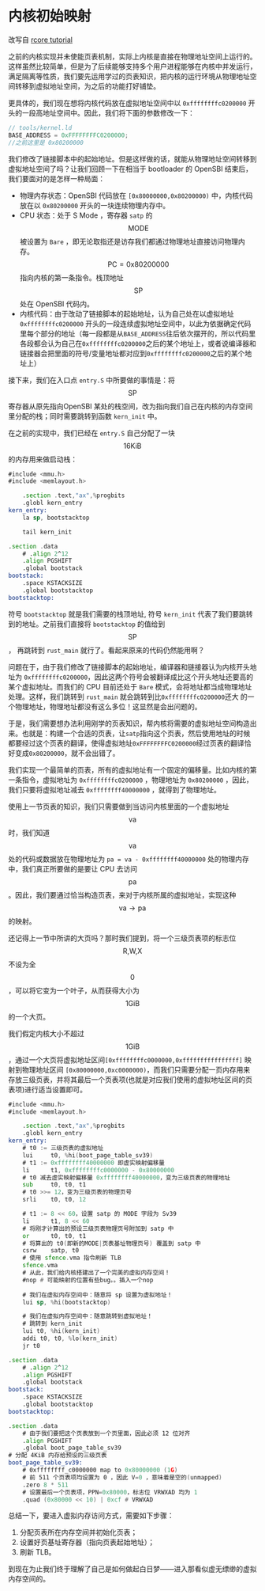 # 内核初始映射

改写自 [rcore tutorial](https://rcore-os.github.io/rCore_tutorial_doc/chapter5/part2.html)

之前的内核实现并未使能页表机制，实际上内核是直接在物理地址空间上运行的。这样虽然比较简单，但是为了后续能够支持多个用户进程能够在内核中并发运行，满足隔离等性质，我们要先运用学过的页表知识，把内核的运行环境从物理地址空间转移到虚拟地址空间，为之后的功能打好铺垫。

更具体的，我们现在想将内核代码放在虚拟地址空间中以 `0xffffffffc0200000` 开头的一段高地址空间中。因此，我们将下面的参数修改一下：

```c
// tools/kernel.ld
BASE_ADDRESS = 0xFFFFFFFFC0200000;
//之前这里是 0x80200000
```

我们修改了链接脚本中的起始地址。但是这样做的话，就能从物理地址空间转移到虚拟地址空间了吗？让我们回顾一下在相当于 bootloader 的 OpenSBI 结束后，我们要面对的是怎样一种局面：

- 物理内存状态：OpenSBI 代码放在 `[0x80000000,0x80200000)` 中，内核代码放在以 `0x80200000` 开头的一块连续物理内存中。
- CPU 状态：处于 S Mode ，寄存器 `satp` 的 $$\text{MODE}$$ 被设置为 `Bare` ，即无论取指还是访存我们都通过物理地址直接访问物理内存。 $$\text{PC}=0\text{x}80200000$$ 指向内核的第一条指令。栈顶地址 $$\text{SP}$$ 处在 OpenSBI 代码内。
- 内核代码：由于改动了链接脚本的起始地址，认为自己处在以虚拟地址 ``0xffffffffc0200000`` 开头的一段连续虚拟地址空间中，以此为依据确定代码里每个部分的地址（每一段都是从`BASE_ADDRESS`往后依次摆开的，所以代码里各段都会认为自己在`0xffffffffc0200000`之后的某个地址上，或者说编译器和链接器会把里面的符号/变量地址都对应到`0xffffffffc0200000`之后的某个地址上）

接下来，我们在入口点 ``entry.S`` 中所要做的事情是：将 $$\text{SP}$$ 寄存器从原先指向OpenSBI 某处的栈空间，改为指向我们自己在内核的内存空间里分配的栈；同时需要跳转到函数 `kern_init` 中。

在之前的实现中，我们已经在 `entry.S` 自己分配了一块 $$16\text{KiB}$$ 的内存用来做启动栈：

```asm
#include <mmu.h>
#include <memlayout.h>

    .section .text,"ax",%progbits
    .globl kern_entry
kern_entry:
    la sp, bootstacktop

    tail kern_init

.section .data
    # .align 2^12
    .align PGSHIFT
    .global bootstack
bootstack:
    .space KSTACKSIZE
    .global bootstacktop
bootstacktop:
```

符号 `bootstacktop` 就是我们需要的栈顶地址, 符号 `kern_init` 代表了我们要跳转到的地址。之前我们直接将 `bootstacktop` 的值给到 $$\text{SP}$$， 再跳转到 `rust_main` 就行了。看起来原来的代码仍然能用啊？

问题在于，由于我们修改了链接脚本的起始地址，编译器和链接器认为内核开头地址为 ``0xffffffffc0200000``，因此这两个符号会被翻译成比这个开头地址还要高的某个虚拟地址。而我们的 CPU 目前还处于 `Bare` 模式，会将地址都当成物理地址处理。这样，我们跳转到 `rust_main` 就会跳转到比`0xffffffffc0200000`还大 的一个物理地址，物理地址都没有这么多位！这显然是会出问题的。

于是，我们需要想办法利用刚学的页表知识，帮内核将需要的虚拟地址空间构造出来。也就是：构建一个合适的页表，让`satp`指向这个页表，然后使用地址的时候都要经过这个页表的翻译，使得虚拟地址`0xFFFFFFFFC0200000`经过页表的翻译恰好变成`0x80200000`，就不会出错了。

我们实现一个最简单的页表，所有的虚拟地址有一个固定的偏移量。比如内核的第一条指令，虚拟地址为 `0xffffffffc0200000` ，物理地址为 `0x80200000` ，因此，我们只要将虚拟地址减去 `0xffffffff40000000` ，就得到了物理地址。

使用上一节页表的知识，我们只需要做到当访问内核里面的一个虚拟地址 $$\text{va}$$ 时，我们知道 $$\text{va}$$ 处的代码或数据放在物理地址为 `pa = va - 0xffffffff40000000` 处的物理内存中，我们真正所要做的是要让 CPU 去访问 $$\text{pa} $$。因此，我们要通过恰当构造页表，来对于内核所属的虚拟地址，实现这种 $$\text{va}\rightarrow\text{pa}$$ 的映射。

还记得上一节中所讲的大页吗？那时我们提到，将一个三级页表项的标志位 $$\text{R,W,X}$$ 不设为全 $$0$$ ，可以将它变为一个叶子，从而获得大小为 $$1\text{GiB}$$ 的一个大页。

我们假定内核大小不超过 $$1\text{GiB}$$，通过一个大页将虚拟地址区间`[0xffffffffc0000000,0xffffffffffffffff]` 映射到物理地址区间 `[0x80000000,0xc0000000)`，而我们只需要分配一页内存用来存放三级页表，并将其最后一个页表项(也就是对应我们使用的虚拟地址区间的页表项)进行适当设置即可。

```asm
#include <mmu.h>
#include <memlayout.h>

    .section .text,"ax",%progbits
    .globl kern_entry
kern_entry:
    # t0 := 三级页表的虚拟地址
    lui     t0, %hi(boot_page_table_sv39)
    # t1 := 0xffffffff40000000 即虚实映射偏移量
    li      t1, 0xffffffffc0000000 - 0x80000000
    # t0 减去虚实映射偏移量 0xffffffff40000000，变为三级页表的物理地址
    sub     t0, t0, t1
    # t0 >>= 12，变为三级页表的物理页号
    srli    t0, t0, 12

    # t1 := 8 << 60，设置 satp 的 MODE 字段为 Sv39
    li      t1, 8 << 60
    # 将刚才计算出的预设三级页表物理页号附加到 satp 中
    or      t0, t0, t1
    # 将算出的 t0(即新的MODE|页表基址物理页号) 覆盖到 satp 中
    csrw    satp, t0
    # 使用 sfence.vma 指令刷新 TLB
    sfence.vma
    # 从此，我们给内核搭建出了一个完美的虚拟内存空间！
    #nop # 可能映射的位置有些bug。。插入一个nop
    
    # 我们在虚拟内存空间中：随意将 sp 设置为虚拟地址！
    lui sp, %hi(bootstacktop)

    # 我们在虚拟内存空间中：随意跳转到虚拟地址！
    # 跳转到 kern_init
    lui t0, %hi(kern_init)
    addi t0, t0, %lo(kern_init)
    jr t0

.section .data
    # .align 2^12
    .align PGSHIFT
    .global bootstack
bootstack:
    .space KSTACKSIZE
    .global bootstacktop
bootstacktop:

.section .data
    # 由于我们要把这个页表放到一个页里面，因此必须 12 位对齐
    .align PGSHIFT
    .global boot_page_table_sv39
# 分配 4KiB 内存给预设的三级页表
boot_page_table_sv39:
    # 0xffffffff_c0000000 map to 0x80000000 (1G)
    # 前 511 个页表项均设置为 0 ，因此 V=0 ，意味着是空的(unmapped)
    .zero 8 * 511
    # 设置最后一个页表项，PPN=0x80000，标志位 VRWXAD 均为 1
    .quad (0x80000 << 10) | 0xcf # VRWXAD
```

总结一下，要进入虚拟内存访问方式，需要如下步骤：

1. 分配页表所在内存空间并初始化页表；
2. 设置好页基址寄存器（指向页表起始地址）；
3. 刷新 TLB。

到现在为止我们终于理解了自己是如何做起白日梦——进入那看似虚无缥缈的虚拟内存空间的。